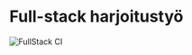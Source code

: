 
# Full-stack harjoitustyö

![FullStack CI](https://github.com/haapseem/fs-harkka/workflows/FullStack%20CI/badge.svg)
